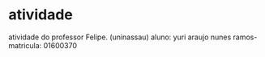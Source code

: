 # atividade
atividade do professor Felipe. (uninassau) 
aluno: yuri araujo nunes ramos- matricula: 01600370
